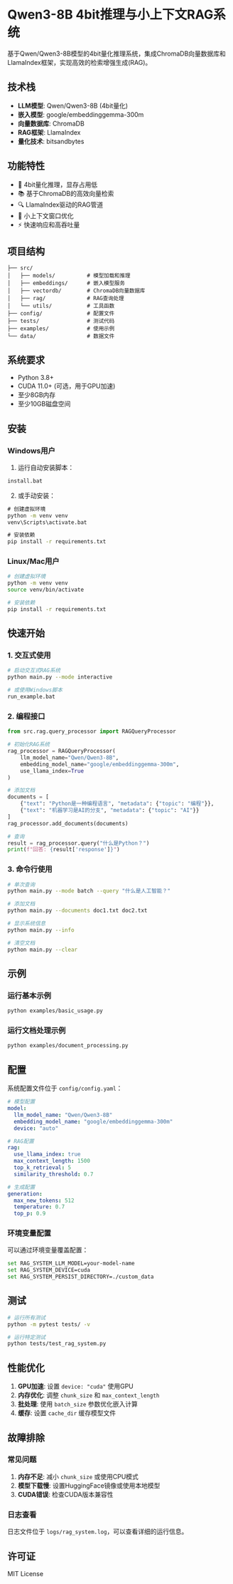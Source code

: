# Qwen3-8B 4bit推理与小上下文RAG系统

基于Qwen/Qwen3-8B模型的4bit量化推理系统，集成ChromaDB向量数据库和LlamaIndex框架，实现高效的检索增强生成(RAG)。

## 技术栈

- **LLM模型**: Qwen/Qwen3-8B (4bit量化)
- **嵌入模型**: google/embeddinggemma-300m
- **向量数据库**: ChromaDB
- **RAG框架**: LlamaIndex
- **量化技术**: bitsandbytes

## 功能特性

- 🚀 4bit量化推理，显存占用低
- 📚 基于ChromaDB的高效向量检索
- 🔍 LlamaIndex驱动的RAG管道
- 🎯 小上下文窗口优化
- ⚡ 快速响应和高吞吐量

## 项目结构

```
├── src/
│   ├── models/          # 模型加载和推理
│   ├── embeddings/      # 嵌入模型服务
│   ├── vectordb/        # ChromaDB向量数据库
│   ├── rag/             # RAG查询处理
│   └── utils/           # 工具函数
├── config/              # 配置文件
├── tests/               # 测试代码
├── examples/            # 使用示例
└── data/                # 数据文件
```

## 系统要求

- Python 3.8+
- CUDA 11.0+ (可选，用于GPU加速)
- 至少8GB内存
- 至少10GB磁盘空间

## 安装

### Windows用户

1. 运行自动安装脚本：
```cmd
install.bat
```

2. 或手动安装：
```cmd
# 创建虚拟环境
python -m venv venv
venv\Scripts\activate.bat

# 安装依赖
pip install -r requirements.txt
```

### Linux/Mac用户

```bash
# 创建虚拟环境
python -m venv venv
source venv/bin/activate

# 安装依赖
pip install -r requirements.txt
```

## 快速开始

### 1. 交互式使用

```bash
# 启动交互式RAG系统
python main.py --mode interactive

# 或使用Windows脚本
run_example.bat
```

### 2. 编程接口

```python
from src.rag.query_processor import RAGQueryProcessor

# 初始化RAG系统
rag_processor = RAGQueryProcessor(
    llm_model_name="Qwen/Qwen3-8B",
    embedding_model_name="google/embeddinggemma-300m",
    use_llama_index=True
)

# 添加文档
documents = [
    {"text": "Python是一种编程语言", "metadata": {"topic": "编程"}},
    {"text": "机器学习是AI的分支", "metadata": {"topic": "AI"}}
]
rag_processor.add_documents(documents)

# 查询
result = rag_processor.query("什么是Python？")
print(f"回答: {result['response']}")
```

### 3. 命令行使用

```bash
# 单次查询
python main.py --mode batch --query "什么是人工智能？"

# 添加文档
python main.py --documents doc1.txt doc2.txt

# 显示系统信息
python main.py --info

# 清空文档
python main.py --clear
```

## 示例

### 运行基本示例
```bash
python examples/basic_usage.py
```

### 运行文档处理示例
```bash
python examples/document_processing.py
```

## 配置

系统配置文件位于 `config/config.yaml`：

```yaml
# 模型配置
model:
  llm_model_name: "Qwen/Qwen3-8B"
  embedding_model_name: "google/embeddinggemma-300m"
  device: "auto"

# RAG配置
rag:
  use_llama_index: true
  max_context_length: 1500
  top_k_retrieval: 5
  similarity_threshold: 0.7

# 生成配置
generation:
  max_new_tokens: 512
  temperature: 0.7
  top_p: 0.9
```

### 环境变量配置

可以通过环境变量覆盖配置：

```bash
set RAG_SYSTEM_LLM_MODEL=your-model-name
set RAG_SYSTEM_DEVICE=cuda
set RAG_SYSTEM_PERSIST_DIRECTORY=./custom_data
```

## 测试

```bash
# 运行所有测试
python -m pytest tests/ -v

# 运行特定测试
python tests/test_rag_system.py
```

## 性能优化

1. **GPU加速**: 设置 `device: "cuda"` 使用GPU
2. **内存优化**: 调整 `chunk_size` 和 `max_context_length`
3. **批处理**: 使用 `batch_size` 参数优化嵌入计算
4. **缓存**: 设置 `cache_dir` 缓存模型文件

## 故障排除

### 常见问题

1. **内存不足**: 减小 `chunk_size` 或使用CPU模式
2. **模型下载慢**: 设置HuggingFace镜像或使用本地模型
3. **CUDA错误**: 检查CUDA版本兼容性

### 日志查看

日志文件位于 `logs/rag_system.log`，可以查看详细的运行信息。

## 许可证

MIT License

